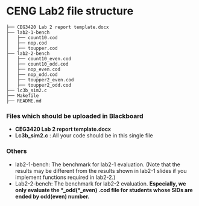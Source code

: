 # CENG Lab2 file structure

```
├── CEG3420 Lab 2 report template.docx
├── lab2-1-bench
│   ├── count10.cod
│   ├── nop.cod
│   ├── toupper.cod
├── lab2-2-bench
│   ├── count10_even.cod
│   ├── count10_odd.cod
│   ├── nop_even.cod
│   ├── nop_odd.cod
│   ├── toupper2_even.cod
│   ├── toupper2_odd.cod
├── lc3b_sim2.c
├── Makefile
├── README.md
```

### Files which should be uploaded in Blackboard

+ **CEG3420 Lab 2 report template.docx** 
+ **Lc3b_sim2.c** : All your code should be in this single file

### Others

+ lab2-1-bench: The benchmark for lab2-1 evaluation. (Note that the results may be different from the results shown in lab2-1 slides if you implement functions required in lab2-2.)
+ Lab2-2-bench: The benchmark for lab2-2 evaluation. **Especially, we only evaluate the \*_odd(\*_even) .cod file for students whose SIDs are ended by odd(even) number.**

